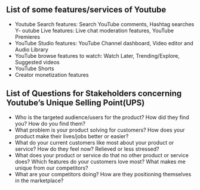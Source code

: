 ## List of some features/services of Youtube
- Youtube Search features: Search YouTube comments, Hashtag searches
Y- outube Live features: Live chat moderation features, YouTube Premieres
- YouTube Studio features: YouTube Channel dashboard, Video editor and Audio Library
- YouTube browse features to watch: Watch Later, Trending/Explore, Suggested videos
- YouTube Shorts
- Creator monetization features

## List of Questions for Stakeholders concerning Youtube’s Unique Selling Point(UPS)

- Who is the targeted audience/users for the product? How did they find you? How do you find them?
- What problem is your product solving for customers? How does your product make their lives/jobs better or easier?
- What do your current customers like most about your product or service? How do they feel now? Relieved or less stressed? 
- What does your product or service do that no other product or service does? Which features do your customers love most? What makes me unique from our competitors?
- What are your competitors doing? How are they positioning themselves in the marketplace?
